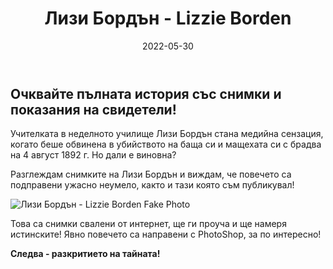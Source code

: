 ﻿---
title: Лизи Бордън - Lizzie Borden
description: Убийствата и съдебният процес срещу Лизи Бордън получиха широка публичност в Съединените щати.
image: https://res.cloudinary.com/mayks/image/upload/v1653941933/blog-mayks/crime/lizzie-borden/lizze-borden-letterboxed-2_ywp4us.webp
alt: Lizzie Borden
categories:
  - крими
  - история
tags: ["крими", "published"]
number: 3
date: 2022-05-30
status: publish
---

## Очквайте пълната история със снимки и показания на свидетели!

Учителката в неделното училище Лизи Бордън стана медийна сензация, когато беше обвинена в убийството на баща си и мащехата си с брадва на 4 август 1892 г.  Но дали е виновна?  

Разглеждам снимките на Лизи Бордън и виждам, че повечето са подправени ужасно неумело, както и тази която съм публикувал!

![Лизи Бордън - Lizzie Borden Fake Photo](https://res.cloudinary.com/mayks/image/upload/v1653943554/blog-mayks/crime/lizzie-borden/lizze-borden-letterboxe-fake_dg5km5.webp)

Това са снимки свалени от интернет, ще ги проуча и ще намеря истинските! Явно повечето са направени с PhotoShop, за по интересно!

**Следва -  разкритието на тайната!**

